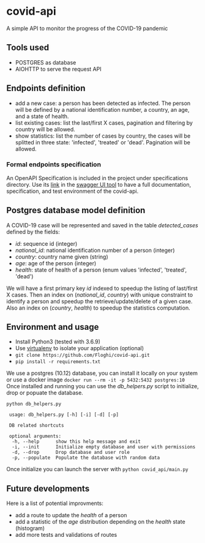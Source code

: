 # covid-api
A simple API to monitor the progress of the COVID-19 pandemic

## Tools used

* POSTGRES as database
* AIOHTTP to serve the request API

## Endpoints definition

* add a new case: a person has been detected as infected. The person will be defined by a national identification number, a country, an age, and a state of health.
* list existing cases: list the last/first X cases, pagination and filtering by country will be allowed. 
* show statistics: list the number of cases by country, the cases will be splitted in three state: 'infected', 'treated' or 'dead'. Pagination will be allowed.

### Formal endpoints specification

An OpenAPI Specification is included in the project under specifications directory. Use its [link](https://raw.githubusercontent.com/Floghi/covid-api/master/specifications/openapi.yaml) in the [swagger UI tool](https://petstore.swagger.io/) to have a full documentation, specification, and test environment of the covid-api.

## Postgres database model definition

A COVID-19 case will be represented and saved in the table *detected_cases* defined by the fields:
* *id*: sequence id (integer)
* *national_id*: national identification number of a person (integer)
* *country*: country name given (string)
* *age*: age of the person (integer)
* *health*: state of health of a person (enum values 'infected', 'treated', 'dead')

We will have a first primary key *id* indexed to speedup the listing of last/first X cases.
Then an index on (*national_id*, *country*) with unique constraint to identify a person and speedup the retrieve/update/delete of a given case. 
Also an index on (*country*, *health*) to speedup the statistics computation.

## Environment and usage

* Install Python3 (tested with 3.6.9)
* Use [virtualenv](https://python-guide-pt-br.readthedocs.io/fr/latest/dev/virtualenvs.html) to isolate your application (optional)
* `git clone https://github.com/Floghi/covid-api.git`
* `pip install -r requirements.txt`

We use a postgres (10.12) database, you can install it locally on your system or use a docker image `docker run --rm -it -p 5432:5432 postgres:10`
Once installed and running you can use the *db_helpers.py* script to initialize, drop or popuate the database.

`python db_helpers.py`
```
 usage: db_helpers.py [-h] [-i] [-d] [-p]

 DB related shortcuts

 optional arguments:
  -h, --help      show this help message and exit
  -i, --init      Initialize empty database and user with permissions
  -d, --drop      Drop database and user role
  -p, --populate  Populate the database with random data
```

Once initialize you can launch the server with `python covid_api/main.py`

## Future developments

Here is a list of potential improvments:
* add a route to update the *health* of a person
* add a statistic of the *age* distribution depending on the *health* state (histogram)
* add more tests and validations of routes
